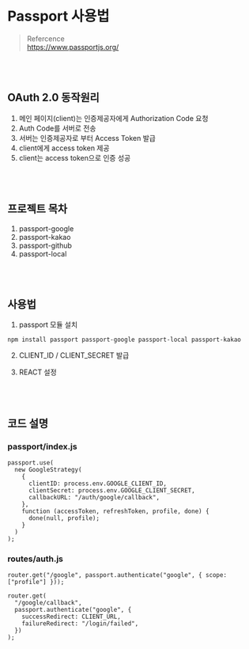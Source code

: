 # Passport 사용법

> Refercence  
> https://www.passportjs.org/

<br><br>

## OAuth 2.0 동작원리

1. 메인 페이지(client)는 인증제공자에게 Authorization Code 요청
2. Auth Code를 서버로 전송
3. 서버는 인증제공자로 부터 Access Token 발급
4. client에게 access token 제공
5. client는 access token으로 인증 성공

<br><br>

## 프로젝트 목차

1. passport-google
2. passport-kakao
3. passport-github
4. passport-local

<br><br>

## 사용법

1. passport 모듈 설치

```
npm install passport passport-google passport-local passport-kakao
```

2. CLIENT_ID / CLIENT_SECRET 발급

3. REACT 설정

<br><br>

## 코드 설명

### passport/index.js

```
passport.use(
  new GoogleStrategy(
    {
      clientID: process.env.GOOGLE_CLIENT_ID,
      clientSecret: process.env.GOOGLE_CLIENT_SECRET,
      callbackURL: "/auth/google/callback",
    },
    function (accessToken, refreshToken, profile, done) {
      done(null, profile);
    }
  )
);
```

### routes/auth.js

```
router.get("/google", passport.authenticate("google", { scope: ["profile"] }));

router.get(
  "/google/callback",
  passport.authenticate("google", {
    successRedirect: CLIENT_URL,
    failureRedirect: "/login/failed",
  })
);
```


